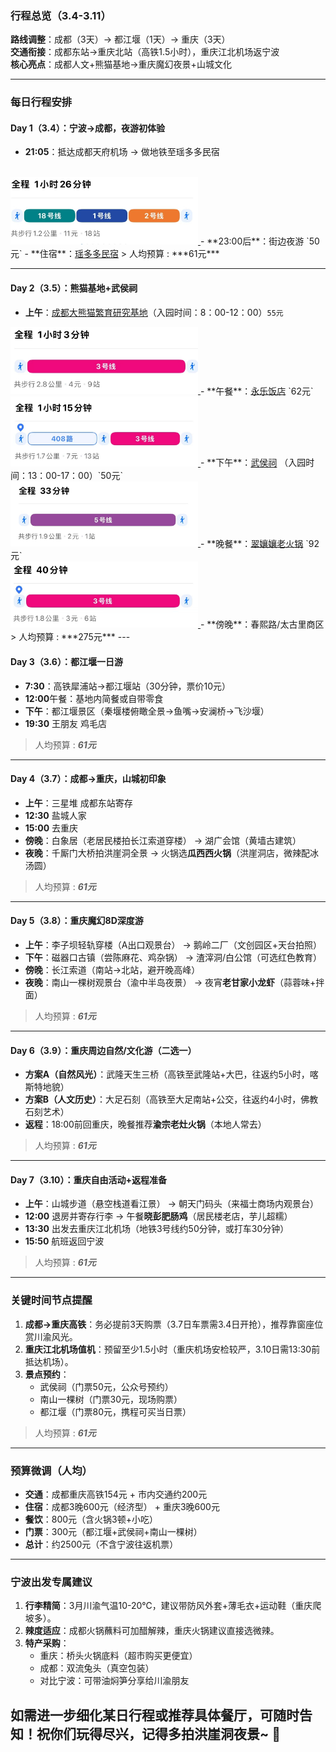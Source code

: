 ### **行程总览（3.4-3.11）**
**路线调整**：成都（3天）→ 都江堰（1天）→ 重庆（3天）  
**交通衔接**：成都东站→重庆北站（高铁1.5小时），重庆江北机场返宁波  
**核心亮点**：成都人文+熊猫基地→重庆魔幻夜景+山城文化  

---

### **每日行程安排**
#### **Day 1（3.4）：宁波→成都，夜游初体验**  
- **21:05**：抵达成都天府机场 → 做地铁至瑶多多民宿
</br> 
<a href="https://surl.amap.com/B73ngRPRdw6">
    <img src="./地铁旅馆.jpg" alt="subway" title="由天府机场前往瑶多多民宿" width="300">
</a>
- **23:00后**：街边夜游 `50元`
- **住宿**：<a href="http://dpurl.cn/D70RKdCz">瑶多多民宿</a>
> 人均预算 : ***61元***  

---

#### **Day 2（3.5）：熊猫基地+武侯祠**
- **上午**：<a href="https://sub6591331.c.jkxds.net/panda/index">成都大熊猫繁育研究基地</a>（入园时间：8：00-12：00）`55元`
<a href="https://surl.amap.com/BVeUUTL1vbJo">
    <img src="./熊猫.jpg" alt="subway" title="由瑶多多民宿前往熊猫基地" width="300">
</a>
- **午餐**：<a href="https://m.dianping.com/shopshare/laO8gFTojHrPqKfT?msource=Appshare2021&utm_source=shop_share&shoptype=10&shopcategoryid=4467&cityid=8&isoversea=0">永乐饭店</a> `62元`
</br>
<a href="https://surl.amap.com/BVeUUTL1vbJo">
    <img src="./熊猫吃饭.jpg" alt="bus/subway" title="由熊猫基地前往永乐饭店" width="300">
</a>
- **下午**：<a href="https://cdwhcm.ktmtech.cn/index">武侯祠</a> （入园时间：13：00-17：00）`50元`
</br>
<a href="https://surl.amap.com/CTcgZ1Lba3Q">
    <img src="./武侯祠.jpg" alt="subway" title="由永乐饭店前往武侯祠" width="300">
</a>
- **晚餐**：<a href="https://m.dianping.com/shopshare/G71qoMOjAY9a8xvw?msource=Appshare2021&utm_source=shop_share&shoptype=10&shopcategoryid=32733&cityid=8&isoversea=0">翠孃孃老火锅</a> `92元`
</br>
<a href="https://surl.amap.com/D6wF5WFc812">
    <img src="./诸葛翠嬢嬢.jpg" alt="bus/subway" title="由熊猫基地前往永乐饭店" width="300">
</a>
- **傍晚**：春熙路/太古里商区 
> 人均预算 : ***275元***  
---

#### **Day 3（3.6）：都江堰一日游**
- **7:30**：高铁犀浦站→都江堰站（30分钟，票价10元） 
- **12:00**午餐：基地内简餐或自带零食  
- **下午**：都江堰景区（秦堰楼俯瞰全景→鱼嘴→安澜桥→飞沙堰） 
- **19:30** 王朋友 鸡毛店  
> 人均预算 : ***61元***  
---

#### **Day 4（3.7）：成都→重庆，山城初印象**
- **上午**：三星堆 成都东站寄存 
- **12:30** 盐城人家  
- **15:00** 去重庆
- **傍晚**：白象居（老居民楼拍长江索道穿楼） → 湖广会馆（黄墙古建筑）  
- **夜晚**：千厮门大桥拍洪崖洞全景 → 火锅选**瓜西西火锅**（洪崖洞店，微辣配冰汤圆）  
> 人均预算 : ***61元***  
---

#### **Day 5（3.8）：重庆魔幻8D深度游**
- **上午**：李子坝轻轨穿楼（A出口观景台） → 鹅岭二厂（文创园区+天台拍照）  
- **下午**：磁器口古镇（尝陈麻花、鸡杂锅） → 渣滓洞/白公馆（可选红色教育）  
- **傍晚**：长江索道（南站→北站，避开晚高峰）  
- **夜晚**：南山一棵树观景台（渝中半岛夜景） → 夜宵**老甘家小龙虾**（蒜蓉味+拌面）  
> 人均预算 : ***61元***  
---

#### **Day 6（3.9）：重庆周边自然/文化游（二选一）**
- **方案A（自然风光）**：武隆天生三桥（高铁至武隆站+大巴，往返约5小时，喀斯特地貌）  
- **方案B（人文历史）**：大足石刻（高铁至大足南站+公交，往返约4小时，佛教石刻艺术）  
- **返程**：18:00前回重庆，晚餐推荐**渝宗老灶火锅**（本地人常去）  
> 人均预算 : ***61元***  
---

#### **Day 7（3.10）：重庆自由活动+返程准备**
- **上午**：山城步道（悬空栈道看江景） → 朝天门码头（来福士商场内观景台）  
- **12:00** 退房并寄存行李 → 午餐**晓彭肥肠鸡**（居民楼老店，芋儿超糯）  
- **13:30** 出发去重庆江北机场（地铁3号线约50分钟，或打车30分钟）  
- **15:50** 航班返回宁波  
> 人均预算 : ***61元***  
---

### **关键时间节点提醒**
1. **成都→重庆高铁**：务必提前3天购票（3.7日车票需3.4日开抢），推荐靠窗座位赏川渝风光。  
2. **重庆江北机场值机**：预留至少1.5小时（重庆机场安检较严，3.10日需13:30前抵达机场）。  
3. **景点预约**：  
   - 武侯祠（门票50元，公众号预约）  
   - 南山一棵树（门票30元，现场购票）  
   - 都江堰（门票80元，携程可买当日票）  
> 人均预算 : ***61元***  
---

### **预算微调（人均）**
- **交通**：成都重庆高铁154元 + 市内交通约200元  
- **住宿**：成都3晚600元（经济型） + 重庆3晚600元  
- **餐饮**：800元（含火锅3顿+小吃）  
- **门票**：300元（都江堰+武侯祠+南山一棵树）  
- **总计**：约2500元（不含宁波往返机票）  

---

### **宁波出发专属建议**
1. **行李精简**：3月川渝气温10-20℃，建议带防风外套+薄毛衣+运动鞋（重庆爬坡多）。  
2. **辣度适应**：成都火锅蘸料可加醋解辣，重庆火锅建议直接选微辣。  
3. **特产采购**：  
   - 重庆：桥头火锅底料（超市购买更便宜）  
   - 成都：双流兔头（真空包装）  
   - 对比宁波：可带油焖笋分享给川渝朋友  

如需进一步细化某日行程或推荐具体餐厅，可随时告知！祝你们玩得尽兴，记得多拍洪崖洞夜景~ 🌃
---

